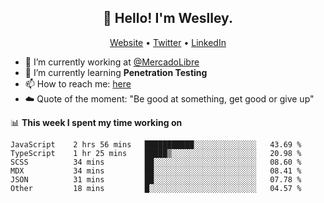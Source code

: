 <h2 align="center">👋 Hello! I'm Weslley.</h2>
<p align="center">
  <a href="http://weslleyneri.com.br">Website</a> •
  <a href="https://twitter.com/Weslley_Neri">Twitter</a> •
  <a href="https://www.linkedin.com/in/weslley-neri-3658908b">LinkedIn</a>
</p>


- 🔭 I’m currently working at [@MercadoLibre](https://github.com/mercadolibre)
- 🌱 I’m currently learning **Penetration Testing**
- 📫 How to reach me: [here](mailto:weslley39@gmail.com)
- ☁️ Quote of the moment: "Be good at something, get good or give up"

📊 **This week I spent my time working on**
<!--START_SECTION:waka-->

```text
JavaScript    2 hrs 56 mins   ███████████░░░░░░░░░░░░░░   43.69 %
TypeScript    1 hr 25 mins    █████▒░░░░░░░░░░░░░░░░░░░   20.98 %
SCSS          34 mins         ██░░░░░░░░░░░░░░░░░░░░░░░   08.60 %
MDX           34 mins         ██░░░░░░░░░░░░░░░░░░░░░░░   08.41 %
JSON          31 mins         ██░░░░░░░░░░░░░░░░░░░░░░░   07.78 %
Other         18 mins         █░░░░░░░░░░░░░░░░░░░░░░░░   04.57 %
```

<!--END_SECTION:waka-->

<!-- Inspired by https://github.com/gruselhaus/gruselhaus -->